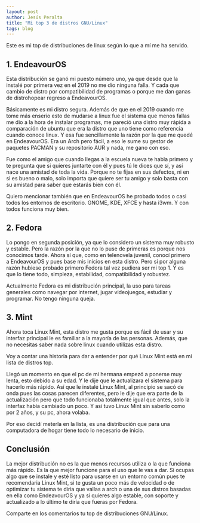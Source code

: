 ```yaml
---
layout: post
author: Jesús Peralta
title: "Mi top 3 de distros GNU/Linux"
tags: blog
---
```

Este es mi top de distribuciones de linux según lo que a mí me ha servido.

## 1. EndeavourOS

Esta distribución se ganó mi puesto número uno, ya que desde que la instalé por primera vez en el 2019 no me dio ninguna falla. Y cada que cambio de distro por compatibilidad de programas o porque me dan ganas de distrohopear regreso a EndeavourOS.

Básicamente es mi distro segura. Además de que en el 2019 cuando me tome más enserio esto de mudarse a linux fue el sistema que menos fallas me dio a la hora de instalar programas, me pareció una distro muy rápida a comparación de ubuntu que era la distro que uno tiene como referencia cuando conoce linux. Y esa fue sencillamente la razón por la que me quedé en EndeavourOS. Era un Arch pero fácil, a eso le sume su gestor de paquetes PACMAN y su repositorio AUR y nada, me gano con eso.

Fue como el amigo que cuando llegas a la escuela nueva te habla primero y te pregunta que si quieres juntarte con él y pues tú le dices que sí, y así nace una amistad de toda la vida. Porque no te fijas en sus defectos, ni en si es bueno o malo, solo importa que quiere ser tu amigo y solo basta con su amistad para saber que estarás bien con él.

Quiero mencionar también que en EndeavourOS he probado todos o casi todos los entornos de escritorio. GNOME, KDE, XFCE y hasta i3wm. Y con todos funciona muy bien.

## 2. Fedora

Lo pongo en segunda posición, ya que lo considero un sistema muy robusto y estable. Pero la razón por la que no lo puse de primeras es porque nos conocimos tarde. Ahora sí que, como en telenovela juvenil, conocí primero a EndeavourOS y pues base mis inicios en esta distro. Pero si por alguna razón hubiese probado primero Fedora tal vez pudiera ser mi top 1. Y es que lo tiene todo, simpleza, estabilidad, compatibilidad y robustez.

Actualmente Fedora es mi distribución principal, la uso para tareas generales como navegar por internet, jugar videojuegos, estudiar y programar. No tengo ninguna queja.

## 3. Mint

Ahora toca Linux Mint, esta distro me gusta porque es fácil de usar y su interfaz principal le es familiar a la mayoría de las personas. Además, que no necesitas saber nada sobre linux cuando utilizas esta distro.

Voy a contar una historia para dar a entender por qué Linux Mint está en mi lista de distros top.

Llegó un momento en que el pc de mi hermana empezó a ponerse muy lenta, esto debido a su edad. Y le dije que le actualizara el sistema para hacerlo más rápido. Así que le instalé Linux Mint, al principio se sacó de onda pues las cosas parecen diferentes, pero le dije que era parte de la actualización pero que todo funcionaba totalmente igual que antes, solo la interfaz había cambiado un poco. Y así tuvo Linux Mint sin saberlo como por 2 años, y su pc, ahora volaba.

Por eso decidí meterla en la lista, es una distribución que para una computadora de hogar tiene todo lo necesario de inicio.

## Conclusión

La mejor distribución no es la que menos recursos utiliza o la que funciona más rápido. Es la que mejor funcione para el uso que le vas a dar. Si ocupas algo que se instale y esté listo para usarse en un entorno común pues te recomendaria Linux Mint, si te gusta un poco más de velocidad o de optimizar tu sistema te diria que vallas a arch o una de sus distros basadas en ella como EndeavourOS y ya si quieres algo estable, con soporte y actualizado a lo último te diría que fueras por Fedora.

Comparte en los comentarios tu top de distribuciones GNU/Linux.